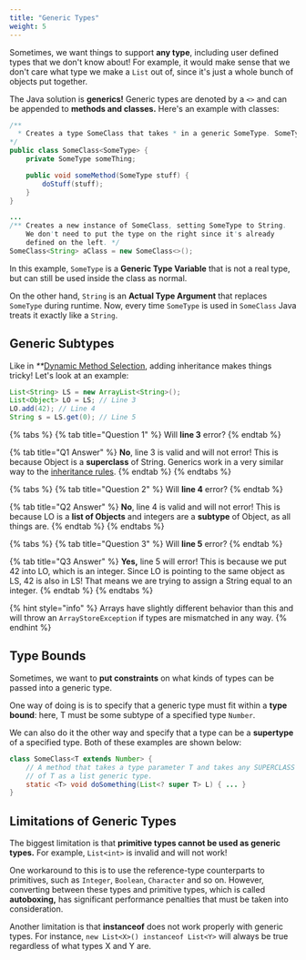 ```yaml
---
title: "Generic Types"
weight: 5
---
```


Sometimes, we want things to support **any type**, including user defined types that we don't know about! For example, it would make sense that we don't care what type we make a `List` out of, since it's just a whole bunch of objects put together.

The Java solution is **generics!** Generic types are denoted by a `<>` and can be appended to **methods and classes.** Here's an example with classes:

```java
/**
  * Creates a type SomeClass that takes * in a generic SomeType. SomeType can * be named anything.
*/
public class SomeClass<SomeType> {
    private SomeType someThing;

    public void someMethod(SomeType stuff) {
        doStuff(stuff);
    }
}

...
/** Creates a new instance of SomeClass, setting SomeType to String.
    We don't need to put the type on the right since it's already
    defined on the left. */
SomeClass<String> aClass = new SomeClass<>();
```

In this example, `SomeType` is a **Generic Type Variable** that is not a real type, but can still be used inside the class as normal.

On the other hand, `String` is an **Actual Type Argument** that replaces `SomeType` during runtime. Now, every time `SomeType` is used in `SomeClass` Java treats it exactly like a `String`.

## Generic Subtypes

Like in _\*\*_[Dynamic Method Selection](dynamic-method-selection.md), adding inheritance makes things tricky! Let's look at an example:

```java
List<String> LS = new ArrayList<String>();
List<Object> LO = LS; // Line 3
LO.add(42); // Line 4
String s = LS.get(0); // Line 5
```

{% tabs %}
{% tab title="Question 1" %}
Will **line 3** error?
{% endtab %}

{% tab title="Q1 Answer" %}
**No**, line 3 is valid and will not error! This is because Object is a **superclass** of String. Generics work in a very similar way to the [inheritance rules](inheritance.md).
{% endtab %}
{% endtabs %}

{% tabs %}
{% tab title="Question 2" %}
Will **line 4** error?
{% endtab %}

{% tab title="Q2 Answer" %}
**No**, line 4 is valid and will not error! This is because LO is a **list of Objects** and integers are a **subtype** of Object, as all things are.
{% endtab %}
{% endtabs %}

{% tabs %}
{% tab title="Question 3" %}
Will **line 5** error?
{% endtab %}

{% tab title="Q3 Answer" %}
**Yes,** line 5 will error! This is because we put 42 into LO, which is an integer. Since LO is pointing to the same object as LS, 42 is also in LS! That means we are trying to assign a String equal to an integer.
{% endtab %}
{% endtabs %}

{% hint style="info" %}
Arrays have slightly different behavior than this and will throw an `ArrayStoreException` if types are mismatched in any way.
{% endhint %}

## Type Bounds

Sometimes, we want to **put constraints** on what kinds of types can be passed into a generic type.

One way of doing is is to specify that a generic type must fit within a **type bound**: here, T must be some subtype of a specified type `Number`.

We can also do it the other way and specify that a type can be a **supertype** of a specified type. Both of these examples are shown below:

```java
class SomeClass<T extends Number> {
    // A method that takes a type parameter T and takes any SUPERCLASS
    // of T as a list generic type.
    static <T> void doSomething(List<? super T> L) { ... }
}
```

## Limitations of Generic Types

The biggest limitation is that **primitive types cannot be used as generic types.** For example, `List<int>` is invalid and will not work!

One workaround to this is to use the reference-type counterparts to primitives, such as `Integer`, `Boolean`, `Character` and so on. However, converting between these types and primitive types, which is called **autoboxing,** has significant performance penalties that must be taken into consideration.

Another limitation is that **instanceof** does not work properly with generic types. For instance, `new List<X>() instanceof List<Y>` will always be true regardless of what types X and Y are.
